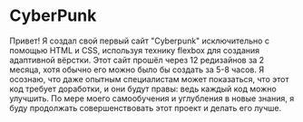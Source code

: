 # CyberPunk

Привет! Я создал свой первый сайт "Cyberpunk" исключительно с помощью HTML и CSS, используя технику flexbox для создания адаптивной вёрстки. Этот сайт прошёл через 12 редизайнов за 2 месяца, хотя обычно его можно было бы создать за 5-8 часов. Я осознаю, что даже опытным специалистам может показаться, что этот код требует доработки, и они будут правы: ведь каждый код можно улучшить. По мере моего самообучения и углубления в новые знания, я буду продолжать совершенствовать этот проект и делать его лучше. 
